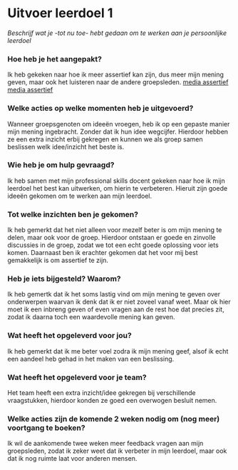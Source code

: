 # Uitvoer leerdoel 1

_Beschrijf wat je -tot nu toe- hebt gedaan om te werken aan je persoonlijke leerdoel_

### Hoe heb je het aangepakt?
Ik heb gekeken naar hoe ik meer assertief kan zijn, dus meer mijn mening geven, maar ook het luisteren naar de andere groepsleden.
[media assertief](https://wijzijnmind.nl/psychische-klachten/psychipedia/stress/zelf-iets-doen-bij-stress/assertiviteit)
[media assertief](https://mentaalbeter.nl/artikelen/9-tips-om-je-assertiviteit-te-vergroten/#:~:text=Assertiviteit%20is%20een%20begrip%20uit,je%20gesprekspartner%20agressief%20te%20benaderen.)



### Welke acties op welke momenten heb je uitgevoerd? 
Wanneer groepsgenoten om ideeën vroegen, heb ik op een gepaste manier mijn mening ingebracht. Zonder dat ik hun idee wegcijfer.
Hierdoor hebben ze een extra inzicht erbij gekregen en kunnen we als groep samen beslissen welk idee/inzicht het beste is.


### Wie heb je om hulp gevraagd?
Ik heb samen met mijn professional skills docent gekeken naar hoe ik mijn leerdoel het best kan uitwerken, om hierin te verbeteren. Hieruit zijn goede ideeën gekomen om te werken aan mijn leerdoel.


### Tot welke inzichten ben je gekomen?
Ik heb gemerkt dat het niet alleen voor mezelf beter is om mijn mening te delen, maar ook voor de groep. Hierdoor ontstaan er goede en zinvolle discussies in de groep, zodat we tot een echt goede oplossing voor iets komen. Daarnaast ben ik erachter gekomen dat het voor mij best gemakkelijk is om assertief te zijn.


### Heb je iets bijgesteld? Waarom?
Ik heb gemertk dat ik het soms lastig vind om mijn mening te geven over onderwerpen waarvan ik denk dat ik er niet zoveel vanaf weet. Maar ok hier moet ik een inbreng geven of even vragen aan de rest hoe dat precies zit, zodat ik daarna toch een waardevolle mening kan geven.


### Wat heeft het opgeleverd voor jou?
Ik heb gemerkt dat ik me beter voel zodra ik mijn mening geef, alsof ik echt een aandeel heb gehad in het maken van een beslissing.


### Wat heeft het opgeleverd voor je team?
Het team heeft een extra inzicht/idee gekregen bij verschillende vraagstukken, hierdoor konden ze goed een overwogen besluit nemen.


### Welke acties zijn de komende 2 weken nodig om (nog meer) voortgang te boeken?
Ik wil de aankomende twee weken meer feedback vragen aan mijn groepsleden, zodat ik zeker weet dat ik verbeter in mijn leerdoel, maar ook dat ik nog ruimte laat voor anderen mensen.
